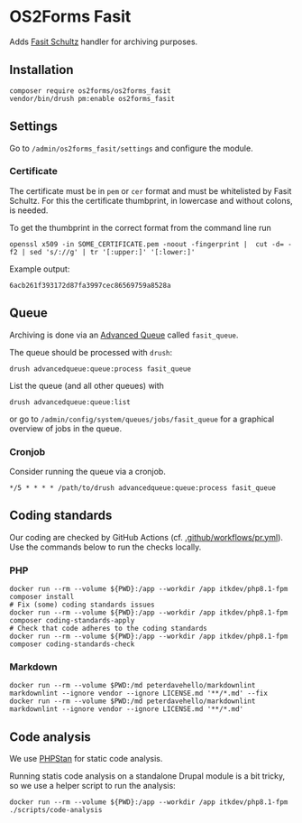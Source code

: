 # OS2Forms Fasit

Adds [Fasit Schultz](https://schultz.dk/loesninger/schultz-fasit/) handler for archiving purposes.

## Installation

```shell
composer require os2forms/os2forms_fasit
vendor/bin/drush pm:enable os2forms_fasit
```

## Settings

Go to `/admin/os2forms_fasit/settings` and configure the module.

### Certificate

The certificate must be in `pem` or `cer` format and must be whitelisted by Fasit Schultz. For this the certificate
thumbprint, in lowercase and without colons, is needed.

To get the thumbprint in the correct format from the command line run

```shell
openssl x509 -in SOME_CERTIFICATE.pem -noout -fingerprint |  cut -d= -f2 | sed 's/://g' | tr '[:upper:]' '[:lower:]'
```

Example output:

```shell
6acb261f393172d87fa3997cec86569759a8528a
```

## Queue

Archiving is done via an [Advanced Queue](https://www.drupal.org/project/advancedqueue) called `fasit_queue`.

The queue should be processed with `drush`:

```shell
drush advancedqueue:queue:process fasit_queue
```

List the queue (and all other queues) with

```shell
drush advancedqueue:queue:list
```

or go to `/admin/config/system/queues/jobs/fasit_queue`
for a graphical overview of jobs in the queue.

### Cronjob

Consider running the queue via a cronjob.

```cron
*/5 * * * * /path/to/drush advancedqueue:queue:process fasit_queue
```

## Coding standards

Our coding are checked by GitHub Actions (cf. [.github/workflows/pr.yml](.github/workflows/pr.yml)). Use the commands
below to run the checks locally.

### PHP

```shell
docker run --rm --volume ${PWD}:/app --workdir /app itkdev/php8.1-fpm composer install
# Fix (some) coding standards issues
docker run --rm --volume ${PWD}:/app --workdir /app itkdev/php8.1-fpm composer coding-standards-apply
# Check that code adheres to the coding standards
docker run --rm --volume ${PWD}:/app --workdir /app itkdev/php8.1-fpm composer coding-standards-check
```

### Markdown

```shell
docker run --rm --volume $PWD:/md peterdavehello/markdownlint markdownlint --ignore vendor --ignore LICENSE.md '**/*.md' --fix
docker run --rm --volume $PWD:/md peterdavehello/markdownlint markdownlint --ignore vendor --ignore LICENSE.md '**/*.md'
```

## Code analysis

We use [PHPStan](https://phpstan.org/) for static code analysis.

Running statis code analysis on a standalone Drupal module is a bit tricky, so we use a helper script to run the
analysis:

```shell
docker run --rm --volume ${PWD}:/app --workdir /app itkdev/php8.1-fpm ./scripts/code-analysis
```
